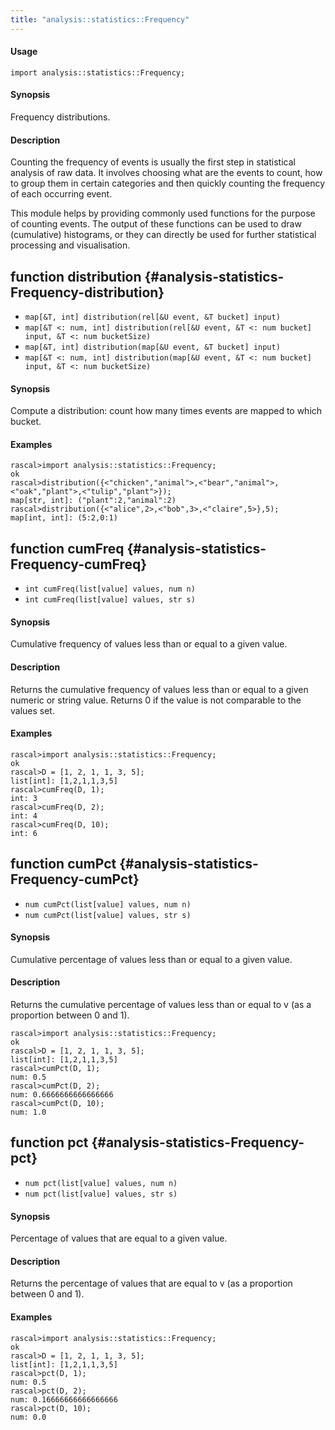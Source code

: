 ```yaml
---
title: "analysis::statistics::Frequency"
---
```


#### Usage

`import analysis::statistics::Frequency;`


#### Synopsis

Frequency distributions.

#### Description

Counting the frequency of events is usually the first step in statistical analysis of raw data.
It involves choosing what are the events to count, how to group them in certain
categories and then quickly counting the frequency of each occurring event. 

This module helps by providing commonly used functions for the purpose of counting events.
The output of these functions can be used to draw (cumulative) histograms, or they can
directly be used for further statistical processing and visualisation. 


## function distribution {#analysis-statistics-Frequency-distribution}

* ``map[&T, int] distribution(rel[&U event, &T bucket] input)``
* ``map[&T <: num, int] distribution(rel[&U event, &T <: num bucket] input, &T <: num bucketSize)``
* ``map[&T, int] distribution(map[&U event, &T bucket] input)``
* ``map[&T <: num, int] distribution(map[&U event, &T <: num bucket] input, &T <: num bucketSize)``


#### Synopsis

Compute a distribution: count how many times events are mapped to which bucket.

#### Examples


```rascal-shell
rascal>import analysis::statistics::Frequency;
ok
rascal>distribution({<"chicken","animal">,<"bear","animal">,<"oak","plant">,<"tulip","plant">});
map[str, int]: ("plant":2,"animal":2)
rascal>distribution({<"alice",2>,<"bob",3>,<"claire",5>},5);
map[int, int]: (5:2,0:1)
```

## function cumFreq {#analysis-statistics-Frequency-cumFreq}

* ``int cumFreq(list[value] values, num n)``
* ``int cumFreq(list[value] values, str s)``


#### Synopsis

Cumulative frequency of values less than or equal to a given value.

#### Description

Returns the cumulative frequency of values less than or equal to a given numeric or string value.
Returns 0 if the value is not comparable to the values set.

#### Examples


```rascal-shell
rascal>import analysis::statistics::Frequency;
ok
rascal>D = [1, 2, 1, 1, 3, 5];
list[int]: [1,2,1,1,3,5]
rascal>cumFreq(D, 1);
int: 3
rascal>cumFreq(D, 2);
int: 4
rascal>cumFreq(D, 10);
int: 6
```

## function cumPct {#analysis-statistics-Frequency-cumPct}

* ``num cumPct(list[value] values, num n)``
* ``num cumPct(list[value] values, str s)``


#### Synopsis

Cumulative percentage of values less than or equal to a given value.

#### Description

Returns the cumulative percentage of values less than or equal to v (as a proportion between 0 and 1).


```rascal-shell
rascal>import analysis::statistics::Frequency;
ok
rascal>D = [1, 2, 1, 1, 3, 5];
list[int]: [1,2,1,1,3,5]
rascal>cumPct(D, 1);
num: 0.5
rascal>cumPct(D, 2);
num: 0.6666666666666666
rascal>cumPct(D, 10);
num: 1.0
```

## function pct {#analysis-statistics-Frequency-pct}

* ``num pct(list[value] values, num n)``
* ``num pct(list[value] values, str s)``


#### Synopsis

Percentage of values that are equal to a given value.

#### Description

Returns the percentage of values that are equal to v (as a proportion between 0 and 1).
#### Examples


```rascal-shell
rascal>import analysis::statistics::Frequency;
ok
rascal>D = [1, 2, 1, 1, 3, 5];
list[int]: [1,2,1,1,3,5]
rascal>pct(D, 1);
num: 0.5
rascal>pct(D, 2);
num: 0.16666666666666666
rascal>pct(D, 10);
num: 0.0
```

